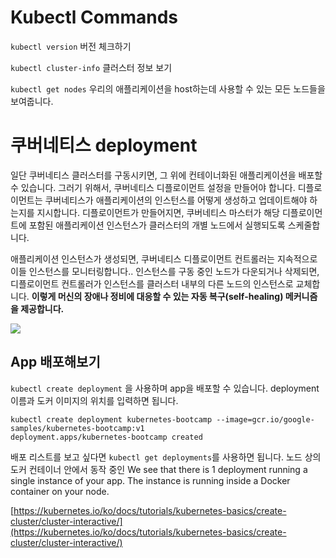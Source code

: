 # Kubectl Commands


`kubectl version`
버전 체크하기

`kubectl cluster-info`
클러스터 정보 보기 

`kubectl get nodes`
우리의 애플리케이션을 host하는데 사용할 수 있는 모든 노드들을 보여줍니다. 


# 쿠버네티스 deployment

일단 쿠버네티스 클러스터를 구동시키면, 그 위에 컨테이너화된 애플리케이션을 배포할 수 있습니다. 그러기 위해서, 쿠버네티스 디플로이먼트 설정을 만들어야 합니다. 디플로이먼트는 쿠버네티스가 애플리케이션의 인스턴스를 어떻게 생성하고 업데이트해야 하는지를 지시합니다. 디플로이먼트가 만들어지면, 쿠버네티스 마스터가 해당 디플로이먼트에 포함된 애플리케이션 인스턴스가 클러스터의 개별 노드에서 실행되도록 스케줄합니다.

애플리케이션 인스턴스가 생성되면, 쿠버네티스 디플로이먼트 컨트롤러는 지속적으로 이들 인스턴스를 모니터링합니다.. 인스턴스를 구동 중인 노드가 다운되거나 삭제되면, 디플로이먼트 컨트롤러가 인스턴스를 클러스터 내부의 다른 노드의 인스턴스로 교체합니다. **이렇게 머신의 장애나 정비에 대응할 수 있는 자동 복구(self-healing) 메커니즘을 제공합니다.**

![](https://d33wubrfki0l68.cloudfront.net/152c845f25df8e69dd24dd7b0836a289747e258a/4a1d2/docs/tutorials/kubernetes-basics/public/images/module_02_first_app.svg)

## App 배포해보기

`kubectl create deployment` 을 사용하며 app을 배포할 수 있습니다. deployment 이름과 도커 이미지의 위치를 입력하면 됩니다.

```
kubectl create deployment kubernetes-bootcamp --image=gcr.io/google-samples/kubernetes-bootcamp:v1
deployment.apps/kubernetes-bootcamp created
```

배포 리스트를 보고 싶다면  `kubectl get deployments`를 사용하면 됩니다. 노드 상의 도커 컨테이너 안에서 동작 중인 
We see that there is 1 deployment running a single instance of your app. The instance is running inside a Docker container on your node.


[https://kubernetes.io/ko/docs/tutorials/kubernetes-basics/create-cluster/cluster-interactive/](https://kubernetes.io/ko/docs/tutorials/kubernetes-basics/create-cluster/cluster-interactive/)
<!--stackedit_data:
eyJoaXN0b3J5IjpbMTg3Njg4NDMyOCw3MjE2Njk2NjYsLTIwOD
g3NDY2MTJdfQ==
-->